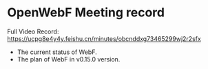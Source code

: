 # OpenWebF Meeting record

Full Video Record: https://ucpg8e4y4y.feishu.cn/minutes/obcnddxg73465299wj2r2sfx

+ The current status of WebF.
+ The plan of WebF in v0.15.0 version.

